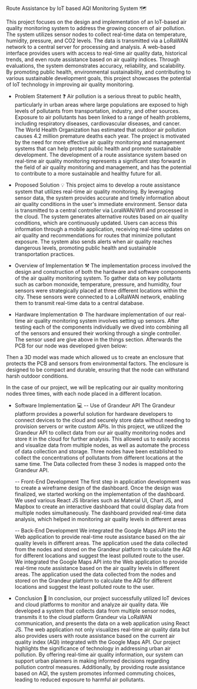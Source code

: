 Route Assistance by IoT based AQI Monitoring System 🗺️

This project focuses on the design and implementation of an IoT-based air quality monitoring system to address the growing concern of air pollution. The system utilizes sensor nodes to collect real-time data on temperature, humidity, pressure, and CO2 levels. The data is transmitted via a LoRaWAN network to a central server for processing and analysis. A web-based interface provides users with access to real-time air quality data, historical trends, and even route assistance based on air quality indices. Through evaluations, the system demonstrates accuracy, reliability, and scalability. By promoting public health, environmental sustainability, and contributing to various sustainable development goals, this project showcases the potential of IoT technology in improving air quality monitoring.

- Problem Statement ❓
Air pollution is a serious threat to public health, particularly in urban areas where large populations are exposed to high levels of pollutants from transportation, industry, and other sources. Exposure to air pollutants has been linked to a range of health problems, including respiratory diseases, cardiovascular diseases, and cancer. The World Health Organization has estimated that outdoor air pollution causes 4.2 million premature deaths each year.
The project is motivated by the need for more effective air quality monitoring and management systems that can help protect public health and promote sustainable development. The development of a route assistance system based on real-time air quality monitoring represents a significant step forward in the field of air quality monitoring and management, and has the potential to contribute to a more sustainable and healthy future for all.

- Proposed Solution 💡
This project aims to develop a route assistance system that utilizes real-time air quality monitoring. By leveraging sensor data, the system provides accurate and timely information about air quality conditions in the user's immediate environment. Sensor data is transmitted to a central controller via LoraWAN/Wifi and processed in the cloud. The system generates alternative routes based on air quality conditions, which are continuously updated. Users can access this information through a mobile application, receiving real-time updates on air quality and recommendations for routes that minimize pollutant exposure. The system also sends alerts when air quality reaches dangerous levels, promoting public health and sustainable transportation practices.

- Overview of Implementation ⚒️
The implementation process involved the design and construction of both the hardware and software components of the air quality monitoring system. To gather data on key pollutants such as carbon monoxide, temperature, pressure, and humidity, four sensors were strategically placed at three different locations within the city. These sensors were connected to a LoRaWAN network, enabling them to transmit real-time data to a central database.

- Hardware Implementation ⚙️
The hardware implementation of our real-time air quality monitoring system involves setting up sensors. After testing each of the components individually we dived into combining all of the sensors and ensured their working through a single controller. The sensor used are give above in the things section.
Afterwards the PCB for our node was developed given below:

Then a 3D model was made which allowed us to create an enclosure that protects the PCB and sensors from environmental factors. The enclosure is designed to be compact and durable, ensuring that the node can withstand harsh outdoor conditions.

In the case of our project, we will be replicating our air quality monitoring nodes three times, with each node placed in a different location.


- Software Implementation 💻
  -- Use of Grandeur API
The Grandeur platform provides a powerful solution for hardware developers to connect devices to the cloud and securely store data without needing to provision servers or write custom APIs. In this project, we utilized the Grandeur API to collect data from our air quality monitoring nodes and store it in the cloud for further analysis. This allowed us to easily access and visualize data from multiple nodes, as well as automate the process of data collection and storage. Three nodes have been established to collect the concentrations of pollutants from different locations at the same time. The Data collected from these 3 nodes is mapped onto the Grandeur API.

  -- Front-End Development
The first step in application development was to create a wireframe design of the dashboard. Once the design was finalized, we started working on the implementation of the dashboard. We used various React JS libraries such as Material UI, Chart JS, and Mapbox to create an interactive dashboard that could display data from multiple nodes simultaneously. The dashboard provided real-time data analysis, which helped in monitoring air quality levels in different areas

  -- Back-End Development
We integrated the Google Maps API into the Web application to provide real-time route assistance based on the air quality levels in different areas. The application used the data collected from the nodes and stored on the Grandeur platform to calculate the AQI for different locations and suggest the least polluted route to the user.
We integrated the Google Maps API into the Web application to provide real-time route assistance based on the air quality levels in different areas. The application used the data collected from the nodes and stored on the Grandeur platform to calculate the AQI for different locations and suggest the least polluted route to the user.

- Conclusion 🎯
In conclusion, our project successfully utilized IoT devices and cloud platforms to monitor and analyze air quality data. We developed a system that collects data from multiple sensor nodes, transmits it to the cloud platform Grandeur via LoRaWAN communication, and presents the data on a web application using React JS. The web application not only visualizes real-time air quality data but also provides users with route assistance based on the current air quality index (AQI) integrated with the Google Maps API.
Our project highlights the significance of technology in addressing urban air pollution. By offering real-time air quality information, our system can support urban planners in making informed decisions regarding pollution control measures. Additionally, by providing route assistance based on AQI, the system promotes informed commuting choices, leading to reduced exposure to harmful air pollutants.
